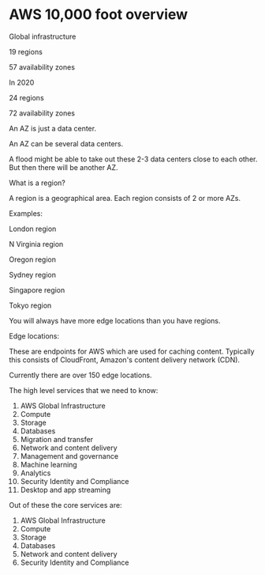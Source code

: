 # AWS 10,000 foot overview

Global infrastructure

19 regions

57 availability zones

In 2020

24 regions

72 availability zones

An AZ is just a data center.

An AZ can be several data centers.

A flood might be able to take out these 2-3 data centers close to each other. But then there will be another AZ.

What is a region?

A region is a geographical area. Each region consists of 2 or more AZs.

Examples:

London region

N Virginia region

Oregon region

Sydney region

Singapore region

Tokyo region

You will always have more edge locations than you have regions.

Edge locations:

These are endpoints for AWS which are used for caching content. Typically this consists of CloudFront, Amazon's content delivery network (CDN).

Currently there are over 150 edge locations.

The high level services that we need to know:

1. AWS Global Infrastructure
2. Compute
3. Storage
4. Databases
5. Migration and transfer
6. Network and content delivery
7. Management and governance
8. Machine learning
9. Analytics
10. Security Identity and Compliance
11. Desktop and app streaming

Out of these the core services are:

1. AWS Global Infrastructure
2. Compute
3. Storage
4. Databases
6. Network and content delivery
10. Security Identity and Compliance
